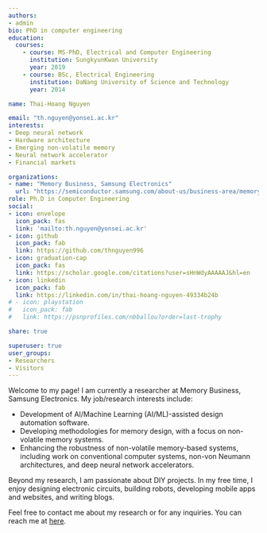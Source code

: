 ```yaml
---
authors:
- admin
bio: PhD in computer engineering
education:
  courses:
    - course: MS-PhD, Electrical and Computer Engineering
      institution: SungkyunKwan University
      year: 2019
    - course: BSc, Electrical Engineering
      institution: DaNang University of Science and Technology
      year: 2014

name: Thai-Hoang Nguyen

email: "th.nguyen@yonsei.ac.kr"
interests:
- Deep neural network
- Hardware architecture
- Emerging non-volatile memory
- Neural network accelerator 
- Financial markets

organizations:
- name: "Memory Business, Samsung Electronics"
  url: "https://semiconductor.samsung.com/about-us/business-area/memory/"
role: Ph.D in Computer Engineering
social:
- icon: envelope
  icon_pack: fas
  link: 'mailto:th.nguyen@yonsei.ac.kr'
- icon: github
  icon_pack: fab
  link: https://github.com/thnguyen996
- icon: graduation-cap
  icon_pack: fas
  link: https://scholar.google.com/citations?user=sHnWdyAAAAAJ&hl=en
- icon: linkedin
  icon_pack: fab
  link: https://linkedin.com/in/thai-hoang-nguyen-49334b24b
# - icon: playstation
#   icon_pack: fab
#   link: https://psnprofiles.com/nbballou?order=last-trophy

share: true

superuser: true
user_groups:
- Researchers
- Visitors
---
```


Welcome to my page! I am currently a researcher at Memory Business,
Samsung Electronics. My job/research interests include:

- Development of AI/Machine Learning (AI/ML)-assisted design automation
  software. 
- Developing methodologies for memory design, with a focus on non-volatile
  memory systems.
- Enhancing the robustness of non-volatile memory-based systems, including work
  on conventional computer systems, non-von Neumann architectures, and deep
  neural network accelerators.

Beyond my research, I am passionate about DIY projects. In my free time, I enjoy
designing electronic circuits, building robots, developing mobile apps and
websites, and writing blogs.

Feel free to contact me about my research or for any inquiries. You can reach me
at <a href="#contact">here</a>.
